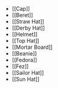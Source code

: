 - [[Cap]]
- [[Beret]]
- [[Straw Hat]]
- [[Derby Hat]]
- [[Helmet]]
- [[Top Hat]]
- [[Mortar Board]]
- [[Beanie]]
- [[Fedora]]
- [[Fez]]
- [[Sailor Hat]]
- [[Sun Hat]]